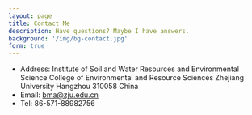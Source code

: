 ```yaml
---
layout: page
title: Contact Me
description: Have questions? Maybe I have answers.
background: '/img/bg-contact.jpg'
form: true
---
```



- Address: Institute of Soil and Water Resources and Environmental Science
College of Environmental and Resource Sciences
Zhejiang University
Hangzhou 310058
China
- Email: bma@zju.edu.cn
- Tel: 86-571-88982756

